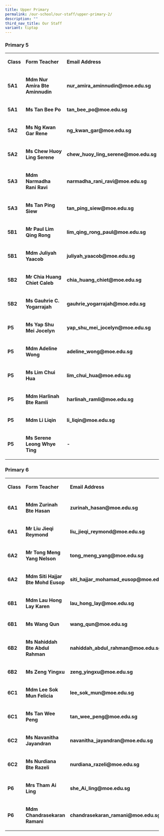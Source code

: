 ```yaml
---
title: Upper Primary
permalink: /our-school/our-staff/upper-primary-2/
description: ""
third_nav_title: Our Staff
variant: tiptap
---
```

<h3><strong>Primary 5</strong></h3><table><tbody><tr><td rowspan="1" colspan="1"><p><strong>Class</strong></p></td><td rowspan="1" colspan="1"><p><strong>Form Teacher</strong></p></td><td rowspan="1" colspan="1"><p><strong>Email Address</strong></p></td></tr><tr><td rowspan="1" colspan="1"><p><strong>5A1</strong></p></td><td rowspan="1" colspan="1"><p><strong>Mdm Nur Amira Bte Aminnudin</strong></p></td><td rowspan="1" colspan="1"><p><strong>nur_amira_aminnudin@moe.edu.sg</strong></p></td></tr><tr><td rowspan="1" colspan="1"><p><strong>5A1</strong></p></td><td rowspan="1" colspan="1"><p><strong>Ms Tan Bee Po</strong></p></td><td rowspan="1" colspan="1"><p><strong>tan_bee_po@moe.edu.sg</strong></p></td></tr><tr><td rowspan="1" colspan="1"><p><strong>5A2</strong></p></td><td rowspan="1" colspan="1"><p><strong>Ms Ng Kwan Gar Rene</strong></p></td><td rowspan="1" colspan="1"><p><strong>ng_kwan_gar@moe.edu.sg</strong></p></td></tr><tr><td rowspan="1" colspan="1"><p><strong>5A2</strong></p></td><td rowspan="1" colspan="1"><p><strong>Ms Chew Huoy Ling Serene</strong></p></td><td rowspan="1" colspan="1"><p><strong>chew_huoy_ling_serene@moe.edu.sg</strong></p></td></tr><tr><td rowspan="1" colspan="1"><p><strong>5A3</strong></p></td><td rowspan="1" colspan="1"><p><strong>Mdm Narmadha Rani Ravi</strong></p></td><td rowspan="1" colspan="1"><p><strong>narmadha_rani_ravi@moe.edu.sg</strong></p></td></tr><tr><td rowspan="1" colspan="1"><p><strong>5A3</strong></p></td><td rowspan="1" colspan="1"><p><strong>Ms Tan Ping Siew</strong></p></td><td rowspan="1" colspan="1"><p><strong>tan_ping_siew@moe.edu.sg</strong></p></td></tr><tr><td rowspan="1" colspan="1"><p><strong>5B1</strong></p></td><td rowspan="1" colspan="1"><p><strong>Mr Paul Lim Qing Rong</strong></p></td><td rowspan="1" colspan="1"><p><strong>lim_qing_rong_paul@moe.edu.sg</strong></p></td></tr><tr><td rowspan="1" colspan="1"><p><strong>5B1</strong></p></td><td rowspan="1" colspan="1"><p><strong>Mdm Juliyah Yaacob</strong></p></td><td rowspan="1" colspan="1"><p><strong>juliyah_yaacob@moe.edu.sg</strong></p></td></tr><tr><td rowspan="1" colspan="1"><p><strong>5B2</strong></p></td><td rowspan="1" colspan="1"><p><strong>Mr Chia Huang Chiet Caleb</strong></p></td><td rowspan="1" colspan="1"><p><strong>chia_huang_chiet@moe.edu.sg</strong></p></td></tr><tr><td rowspan="1" colspan="1"><p><strong>5B2</strong></p></td><td rowspan="1" colspan="1"><p><strong>Ms Gauhrie C. Yogarrajah</strong></p></td><td rowspan="1" colspan="1"><p><strong>gauhrie_yogarrajah@moe.edu.sg</strong></p></td></tr><tr><td rowspan="1" colspan="1"><p><strong>P5</strong></p></td><td rowspan="1" colspan="1"><p><strong>Ms Yap Shu Mei Jocelyn</strong></p></td><td rowspan="1" colspan="1"><p><strong>yap_shu_mei_jocelyn@moe.edu.sg</strong></p></td></tr><tr><td rowspan="1" colspan="1"><p><strong>P5</strong></p></td><td rowspan="1" colspan="1"><p><strong>Mdm Adeline Wong</strong></p></td><td rowspan="1" colspan="1"><p><strong>adeline_wong@moe.edu.sg</strong></p></td></tr><tr><td rowspan="1" colspan="1"><p><strong>P5</strong></p></td><td rowspan="1" colspan="1"><p><strong>Ms Lim Chui Hua</strong></p></td><td rowspan="1" colspan="1"><p><strong>lim_chui_hua@moe.edu.sg</strong></p></td></tr><tr><td rowspan="1" colspan="1"><p><strong>P5</strong></p></td><td rowspan="1" colspan="1"><p><strong>Mdm Harlinah Bte Ramli</strong></p></td><td rowspan="1" colspan="1"><p><strong>harlinah_ramli@moe.edu.sg</strong></p></td></tr><tr><td rowspan="1" colspan="1"><p><strong>P5</strong></p></td><td rowspan="1" colspan="1"><p><strong>Mdm Li Liqin</strong></p></td><td rowspan="1" colspan="1"><p><strong>li_liqin@moe.edu.sg</strong></p></td></tr><tr><td rowspan="1" colspan="1"><p><strong>P5</strong></p></td><td rowspan="1" colspan="1"><p><strong>Ms Serene Leong Whye Ting</strong></p></td><td rowspan="1" colspan="1"><p><strong>-</strong></p></td></tr></tbody></table><h3><strong>Primary 6</strong></h3><table><tbody><tr><td rowspan="1" colspan="1"><p><strong>Class</strong></p></td><td rowspan="1" colspan="1"><p><strong>Form Teacher</strong></p></td><td rowspan="1" colspan="1"><p><strong>Email Address</strong></p></td></tr><tr><td rowspan="1" colspan="1"><p><strong>6A1</strong></p></td><td rowspan="1" colspan="1"><p><strong>Mdm Zurinah Bte Hasan</strong></p></td><td rowspan="1" colspan="1"><p><strong>zurinah_hasan@moe.edu.sg</strong></p></td></tr><tr><td rowspan="1" colspan="1"><p><strong>6A1</strong></p></td><td rowspan="1" colspan="1"><p><strong>Mr Liu Jieqi Reymond</strong></p></td><td rowspan="1" colspan="1"><p><strong>liu_jieqi_reymond@moe.edu.sg</strong></p></td></tr><tr><td rowspan="1" colspan="1"><p><strong>6A2</strong></p></td><td rowspan="1" colspan="1"><p><strong>Mr Tong Meng Yang Nelson</strong></p></td><td rowspan="1" colspan="1"><p><strong>tong_meng_yang@moe.edu.sg</strong></p></td></tr><tr><td rowspan="1" colspan="1"><p><strong>6A2</strong></p></td><td rowspan="1" colspan="1"><p><strong>Mdm Siti Hajjar Bte Mohd Eusop</strong></p></td><td rowspan="1" colspan="1"><p><strong>siti_hajjar_mohamad_eusop@moe.edu.sg</strong></p></td></tr><tr><td rowspan="1" colspan="1"><p><strong>6B1</strong></p></td><td rowspan="1" colspan="1"><p><strong>Mdm Lau Hong Lay Karen</strong></p></td><td rowspan="1" colspan="1"><p><strong>lau_hong_lay@moe.edu.sg</strong></p></td></tr><tr><td rowspan="1" colspan="1"><p><strong>6B1</strong></p></td><td rowspan="1" colspan="1"><p><strong>Ms Wang Qun</strong></p></td><td rowspan="1" colspan="1"><p><strong>wang_qun@moe.edu.sg</strong></p></td></tr><tr><td rowspan="1" colspan="1"><p><strong>6B2</strong></p></td><td rowspan="1" colspan="1"><p><strong>Ms Nahiddah Bte Abdul Rahman</strong></p></td><td rowspan="1" colspan="1"><p><strong>nahiddah_abdul_rahman@moe.edu.sg</strong></p></td></tr><tr><td rowspan="1" colspan="1"><p><strong>6B2</strong></p></td><td rowspan="1" colspan="1"><p><strong>Ms Zeng Yingxu</strong></p></td><td rowspan="1" colspan="1"><p><strong>zeng_yingxu@moe.edu.sg</strong></p></td></tr><tr><td rowspan="1" colspan="1"><p><strong>6C1</strong></p></td><td rowspan="1" colspan="1"><p><strong>Mdm Lee Sok Mun Felicia</strong></p></td><td rowspan="1" colspan="1"><p><strong>lee_sok_mun@moe.edu.sg</strong></p></td></tr><tr><td rowspan="1" colspan="1"><p><strong>6C1</strong></p></td><td rowspan="1" colspan="1"><p><strong>Ms Tan Wee Peng</strong></p></td><td rowspan="1" colspan="1"><p><strong>tan_wee_peng@moe.edu.sg</strong></p></td></tr><tr><td rowspan="1" colspan="1"><p><strong>6C2</strong></p></td><td rowspan="1" colspan="1"><p><strong>Ms Navanitha Jayandran</strong></p></td><td rowspan="1" colspan="1"><p><strong>navanitha_jayandran@moe.edu.sg</strong></p></td></tr><tr><td rowspan="1" colspan="1"><p><strong>6C2</strong></p></td><td rowspan="1" colspan="1"><p><strong>Ms Nurdiana Bte Razeli</strong></p></td><td rowspan="1" colspan="1"><p><strong>nurdiana_razeli@moe.edu.sg</strong></p></td></tr><tr><td rowspan="1" colspan="1"><p><strong>P6</strong></p></td><td rowspan="1" colspan="1"><p><strong>Mrs Tham Ai Ling</strong></p></td><td rowspan="1" colspan="1"><p><strong>she_Ai_ling@moe.edu.sg</strong></p></td></tr><tr><td rowspan="1" colspan="1"><p><strong>P6</strong></p></td><td rowspan="1" colspan="1"><p><strong>Mdm Chandrasekaran Ramani</strong></p></td><td rowspan="1" colspan="1"><p><strong>chandrasekaran_ramani@moe.edu.sg</strong></p></td></tr></tbody></table><p></p>